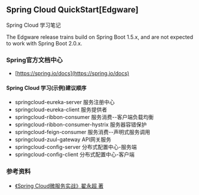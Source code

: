 ## Spring Cloud QuickStart[Edgware]

Spring Cloud 学习笔记  

The Edgware release trains build on Spring Boot 1.5.x, and are not expected to work with Spring Boot 2.0.x.

### Spring官方文档中心
* [https://spring.io/docs](https://spring.io/docs)


#### Spring Cloud 学习(示例)建议顺序
* springcloud-eureka-server  服务注册中心
* springcloud-eureka-client 服务提供者
* springcloud-ribbon-consumer 服务消费--客户端负载均衡
* springcloud-ribbon-consumer-hystrix 服务器容错保护
* springcloud-feign-consumer 服务消费--声明式服务调用
* springcloud-zuul-gateway API网关服务
* springcloud-config-server 分布式配置中心-服务端
* springcloud-config-client 分布式配置中心-客户端


### 参考资料
* [《Spring Cloud微服务实战》翟永超 著](http://blog.didispace.com/)